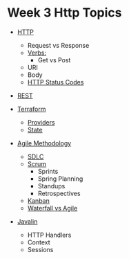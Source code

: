 # Week 3 Http Topics

- [HTTP](https://tools.ietf.org/html/rfc7231)
  - Request vs Response
  - [Verbs:](https://tools.ietf.org/html/rfc7231#section-4)
    - Get vs Post
  - URI
  - Body
  - [HTTP Status Codes](https://restfulapi.net/http-status-codes/)

- [REST](https://restfulapi.net/)

- [Terraform](https://www.terraform.io/docs)
  - [Providers](https://www.terraform.io/language/providers)
  - [State](https://www.terraform.io/language/state)

- [Agile Methodology](https://www.atlassian.com/agile)
    - [SDLC]()
    - [Scrum](https://www.atlassian.com/agile/scrum)
      - Sprints 
      - Spring Planning 
      - Standups
      - Retrospectives
    - [Kanban](https://www.atlassian.com/agile/kanban)
    - [Waterfall vs Agile](https://www.guru99.com/waterfall-vs-agile.html)

- [Javalin](https://javalin.io/documentation)
  - HTTP Handlers
  - Context
  - Sessions